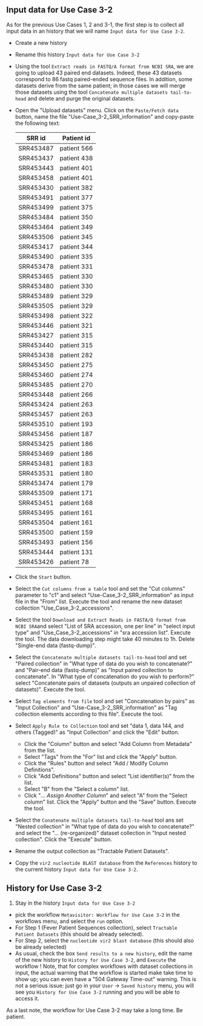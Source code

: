 ## Input data for Use Case 3-2

As for the previous Use Cases 1, 2 and 3-1, the first step is to collect all input data in an history that we will name `Input data for Use Case 3-2`.

- Create a new history
- Rename this history `Input data for Use Case 3-2`
- Using the tool `Extract reads in FASTQ/A format from NCBI SRA`, we are going to upload 43 paired end datasets. Indeed, these 43 datasets correspond to 86 fastq paired-ended sequence files. In addition, some datasets derive from the same patient; in those cases we will merge those datasets using the tool `Concatenate multiple datasets tail-to-head` and delete and purge the original datasets.
- Open the "Upload datasets" menu. Click on the `Paste/Fetch data` button, name the file "Use-Case_3-2_SRR_information" and copy-paste the following text:

    SRR id | Patient id|
    -------|------------|
    SRR453487 | patient 566|
    SRR453437 | patient 438|
    SRR453443 | patient 401|
    SRR453458 | patient 401|
    SRR453430 | patient 382|
    SRR453491 | patient 377|
    SRR453499 | patient 375|
    SRR453484 | patient 350|
    SRR453464 | patient 349|
    SRR453506 | patient 345|
    SRR453417 | patient 344|
    SRR453490 | patient 335|
    SRR453478 | patient 331|
    SRR453465 | patient 330|
    SRR453480 | patient 330|
    SRR453489 | patient 329|
    SRR453505 | patient 329|
    SRR453498 | patient 322|
    SRR453446 | patient 321|
    SRR453427 | patient 315|
    SRR453440 | patient 315|
    SRR453438 | patient 282|
    SRR453450 | patient 275|
    SRR453460 | patient 274|
    SRR453485 | patient 270|
    SRR453448 | patient 266|
    SRR453424 | patient 263|
    SRR453457 | patient 263|
    SRR453510 | patient 193|
    SRR453456 | patient 187|
    SRR453425 | patient 186|
    SRR453469 | patient 186|
    SRR453481 | patient 183|
    SRR453531 | patient 180|
    SRR453474 | patient 179|
    SRR453509 | patient 171|
    SRR453451 | patient 168|
    SRR453495 | patient 161|
    SRR453504 | patient 161|
    SRR453500 | patient 159|
    SRR453493 | patient 156|
    SRR453444 | patient 131|
    SRR453426 | patient 78|

- Click the `Start` button.
- Select the `Cut columns from a table` tool and set the "Cut columns" parameter to "c1" and select "Use-Case_3-2_SRR_information" as input file in the "From" list. Execute the tool and rename the new dataset collection "Use_Case_3-2_accessions".
- Select the tool `Download and Extract Reads in FASTA/Q format from NCBI SRA`and select "List of SRA accession, one per line" in "select input type" and "Use_Case_3-2_accessions" in "sra accession list". Execute the tool. The data downloading step might take 40 minutes to 1h. Delete "Single-end data (fastq-dump)".
- Select the `Concatenate multiple datasets tail-to-head` tool and set "Paired collection" in "What type of data do you wish to concatenate?" and "Pair-end data (fastq-dump)" as "Input paired collection to concatenate". In "What type of concatenation do you wish to perform?" select "Concatenate pairs of datasets (outputs an unpaired collection of datasets)". Execute the tool.
- Select `Tag elements from file` tool and set "Concatenation by pairs" as "Input Collection" and "Use-Case_3-2_SRR_information" as "Tag collection elements according to this file". Execute the tool.
- Select `Apply Rule to Collection` tool and set "data 1, data 144, and others (Tagged)" as "Input Collection" and click the "Edit" button.
    - Click the "Column" button and select "Add Column from Metadata" from the list.
    - Select "Tags" from the "For" list and click the "Apply" button.
    - Click the "Rules" button and select "Add / Modify Column Definitions".
    - Click "Add Definitions" button and select "List identifier(s)" from the list.
    - Select "B" from the "Select a column" list.
    - Click "*... Assign Another Column*" and select "A" from the "Select column" list. Click the "Apply" button and the "Save" button. Execute the tool.
- Select the `Conatenate multiple datasets tail-to-head` tool ans set "Nested collection" in "What type of data do you wish to concatenate?" and select the "... (re-organized)" dataset collection in "Input nested collection". Click the "Execute" button.
- Rename the output collection as "Tractable Patient Datasets".
- Copy the `vir2 nucleotide BLAST database` from the `References` history to the current history `Input data for Use Case 3-2`.

## History for Use Case 3-2
1. Stay in the history `Input data for Use Case 3-2`
- pick the workflow `Metavisitor: Workflow for Use Case 3-2` in the workflows menu, and select the `run` option.
- For Step 1 (Fever Patient Sequences collection), select `Tractable Patient Datasets` (this should be already selected).
- For Step 2, select the `nucleotide vir2 blast database` (this should also be already selected)
- As usual, check the box `Send results to a new history`, edit the name of the new history to `History for Use Case 3-2`, and `Execute` the workflow ! Note, that for complex workflows with dataset collections in input, the actual warning that the workflow is started make take time to show up; you can even have a "504 Gateway Time-out" warning. This is not a serious issue: just go in your `User` -> `Saved history` menu, you will see you `History for Use Case 3-2` running and you will be able to access it.

As a last note, the workflow for Use Case 3-2 may take a long time. Be patient.
